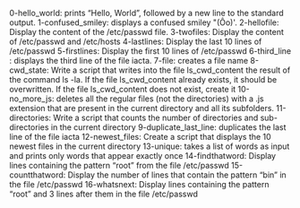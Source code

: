 0-hello_world:  prints “Hello, World”, followed by a new line to the standard output.
1-confused_smiley: displays a confused smiley "(Ôo)'.
2-hellofile: Display the content of the /etc/passwd file.
3-twofiles: Display the content of /etc/passwd and /etc/hosts
4-lastlines: Display the last 10 lines of /etc/passwd
5-firstlines: Display the first 10 lines of /etc/passwd
6-third_line : displays the third line of the file iacta.
7-file: creates a file name
8-cwd_state: Write a script that writes into the file ls_cwd_content the result of the command ls -la. If the file ls_cwd_content already exists, it should be overwritten. If the file ls_cwd_content does not exist, create it
10-no_more_js: deletes all the regular files (not the directories) with a .js extension that are present in the current directory and all its subfolders.
11-directories: Write a script that counts the number of directories and sub-directories in the current directory
9-duplicate_last_line: duplicates the last line of the file iacta
12-newest_files: Create a script that displays the 10 newest files in the current directory
13-unique: takes a list of words as input and prints only words that appear exactly once
14-findthatword: Display lines containing the pattern “root” from the file /etc/passwd
15-countthatword: Display the number of lines that contain the pattern “bin” in the file /etc/passwd
16-whatsnext: Display lines containing the pattern “root” and 3 lines after them in the file /etc/passwd
